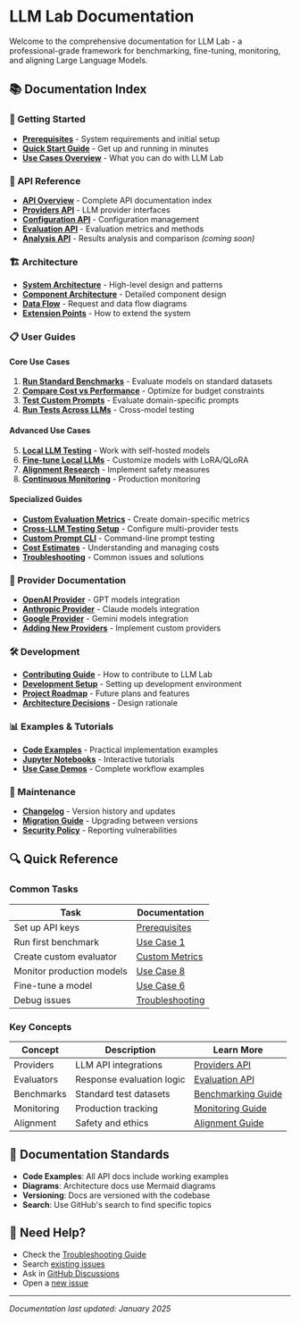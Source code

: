 # LLM Lab Documentation

Welcome to the comprehensive documentation for LLM Lab - a professional-grade framework for benchmarking, fine-tuning, monitoring, and aligning Large Language Models.

## 📚 Documentation Index

### 🚀 Getting Started
- [**Prerequisites**](guides/PREREQUISITES.md) - System requirements and initial setup
- [**Quick Start Guide**](../README.md#-installation) - Get up and running in minutes
- [**Use Cases Overview**](guides/USE_CASES_OVERVIEW.md) - What you can do with LLM Lab

### 📖 API Reference
- [**API Overview**](api/README.md) - Complete API documentation index
- [**Providers API**](api/providers.md) - LLM provider interfaces
- [**Configuration API**](api/configuration.md) - Configuration management
- [**Evaluation API**](api/evaluation.md) - Evaluation metrics and methods
- [**Analysis API**](api/analysis.md) - Results analysis and comparison *(coming soon)*

### 🏗️ Architecture
- [**System Architecture**](architecture/README.md) - High-level design and patterns
- [**Component Architecture**](architecture/README.md#component-architecture) - Detailed component design
- [**Data Flow**](architecture/README.md#data-flow) - Request and data flow diagrams
- [**Extension Points**](architecture/README.md#extension-points) - How to extend the system

### 📋 User Guides

#### Core Use Cases
1. [**Run Standard Benchmarks**](guides/USE_CASE_1_HOW_TO.md) - Evaluate models on standard datasets
2. [**Compare Cost vs Performance**](guides/USE_CASE_2_HOW_TO.md) - Optimize for budget constraints
3. [**Test Custom Prompts**](guides/USE_CASE_3_HOW_TO.md) - Evaluate domain-specific prompts
4. [**Run Tests Across LLMs**](guides/USE_CASE_4_HOW_TO.md) - Cross-model testing

#### Advanced Use Cases
5. [**Local LLM Testing**](guides/USE_CASE_5_HOW_TO.md) - Work with self-hosted models
6. [**Fine-tune Local LLMs**](guides/USE_CASE_6_HOW_TO.md) - Customize models with LoRA/QLoRA
7. [**Alignment Research**](guides/USE_CASE_7_HOW_TO.md) - Implement safety measures
8. [**Continuous Monitoring**](guides/USE_CASE_8_HOW_TO.md) - Production monitoring

#### Specialized Guides
- [**Custom Evaluation Metrics**](guides/CUSTOM_EVALUATION_METRICS.md) - Create domain-specific metrics
- [**Cross-LLM Testing Setup**](guides/CROSS_LLM_TESTING_SETUP.md) - Configure multi-provider tests
- [**Custom Prompt CLI**](guides/CUSTOM_PROMPT_CLI.md) - Command-line prompt testing
- [**Cost Estimates**](guides/COST_ESTIMATES.md) - Understanding and managing costs
- [**Troubleshooting**](guides/TROUBLESHOOTING.md) - Common issues and solutions

### 🔧 Provider Documentation
- [**OpenAI Provider**](providers/openai.md) - GPT models integration
- [**Anthropic Provider**](providers/anthropic.md) - Claude models integration
- [**Google Provider**](providers/google.md) - Gemini models integration
- [**Adding New Providers**](api/providers.md#extension-points) - Implement custom providers

### 🛠️ Development
- [**Contributing Guide**](../CONTRIBUTING.md) - How to contribute to LLM Lab
- [**Development Setup**](development/CI_CD_GUIDE.md) - Setting up development environment
- [**Project Roadmap**](development/FUTURE_DIRECTIONS.md) - Future plans and features
- [**Architecture Decisions**](development/project_plan.md) - Design rationale

### 📊 Examples & Tutorials
- [**Code Examples**](../examples/README.md) - Practical implementation examples
- [**Jupyter Notebooks**](../examples/notebooks/) - Interactive tutorials
- [**Use Case Demos**](../examples/use_cases/) - Complete workflow examples

### 🔄 Maintenance
- [**Changelog**](../CHANGELOG.md) - Version history and updates
- [**Migration Guide**](MIGRATION_GUIDE.md) - Upgrading between versions
- [**Security Policy**](../SECURITY.md) - Reporting vulnerabilities

## 🔍 Quick Reference

### Common Tasks

| Task | Documentation |
|------|---------------|
| Set up API keys | [Prerequisites](guides/PREREQUISITES.md#2-api-keys) |
| Run first benchmark | [Use Case 1](guides/USE_CASE_1_HOW_TO.md#basic-usage) |
| Create custom evaluator | [Custom Metrics](guides/CUSTOM_EVALUATION_METRICS.md) |
| Monitor production models | [Use Case 8](guides/USE_CASE_8_HOW_TO.md) |
| Fine-tune a model | [Use Case 6](guides/USE_CASE_6_HOW_TO.md) |
| Debug issues | [Troubleshooting](guides/TROUBLESHOOTING.md) |

### Key Concepts

| Concept | Description | Learn More |
|---------|-------------|------------|
| Providers | LLM API integrations | [Providers API](api/providers.md) |
| Evaluators | Response evaluation logic | [Evaluation API](api/evaluation.md) |
| Benchmarks | Standard test datasets | [Benchmarking Guide](guides/USE_CASE_1_HOW_TO.md) |
| Monitoring | Production tracking | [Monitoring Guide](guides/USE_CASE_8_HOW_TO.md) |
| Alignment | Safety and ethics | [Alignment Guide](guides/USE_CASE_7_HOW_TO.md) |

## 📝 Documentation Standards

- **Code Examples**: All API docs include working examples
- **Diagrams**: Architecture docs use Mermaid diagrams
- **Versioning**: Docs are versioned with the codebase
- **Search**: Use GitHub's search to find specific topics

## 🤝 Need Help?

- Check the [Troubleshooting Guide](guides/TROUBLESHOOTING.md)
- Search [existing issues](https://github.com/remyolson/llm-lab/issues)
- Ask in [GitHub Discussions](https://github.com/remyolson/llm-lab/discussions)
- Open a [new issue](https://github.com/remyolson/llm-lab/issues/new)

---

*Documentation last updated: January 2025*
